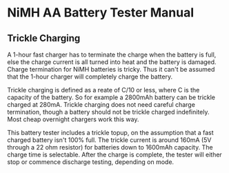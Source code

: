 # NiMH AA Battery Tester Manual
## Trickle Charging
A 1-hour fast charger has to terminate the charge when the battery is full, else the charge current is all turned into heat and the battery is damaged.  Charge termination for NiMH batteries is tricky.  Thus it can't be assumed that the 1-hour charger will completely charge the battery.

Trickle charging is defined as a reate of C/10 or less, where C is the capacity of the battery.  So for example a 2800mAh battery can be trickle charged at 280mA.  Trickle charging does not need careful charge termination, though a battery should not be trickle charged indefinitely.  Most cheap overnight chargers work this way.

This battery tester includes a trickle topup, on the assumption that a fast charged battery isn't 100% full.  The trickle current is around 160mA (5V through a 22 ohm resistor) for batteries down to 1600mAh capacity.  The charge time is selectable.  After the charge is complete, the tester will either stop or commence discharge testing, depending on mode.
